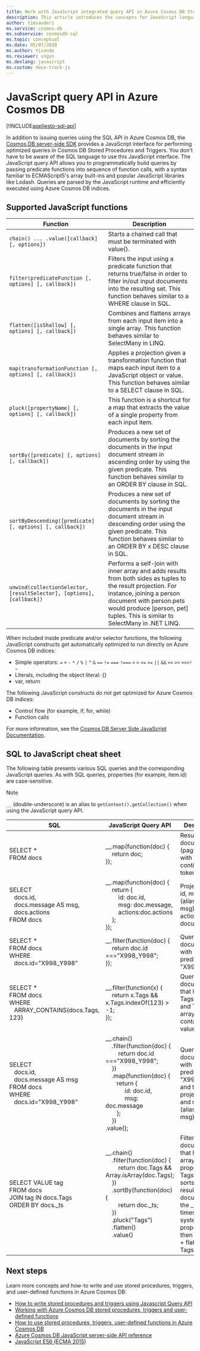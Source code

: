 ```yaml
---
title: Work with JavaScript integrated query API in Azure Cosmos DB Stored Procedures and Triggers
description: This article introduces the concepts for JavaScript language-integrated query API to create stored procedures and triggers in Azure Cosmos DB.
author: timsander1
ms.service: cosmos-db
ms.subservice: cosmosdb-sql
ms.topic: conceptual
ms.date: 05/07/2020
ms.author: tisande
ms.reviewer: sngun
ms.devlang: javascript
ms.custom: devx-track-js
---
```


# JavaScript query API in Azure Cosmos DB
[!INCLUDE[appliesto-sql-api](../includes/appliesto-sql-api.md)]

In addition to issuing queries using the SQL API in Azure Cosmos DB, the [Cosmos DB server-side SDK](https://github.com/Azure/azure-cosmosdb-js-server/) provides a JavaScript interface for performing optimized queries in Cosmos DB Stored Procedures and Triggers. You don't have to be aware of the SQL language to use this JavaScript interface. The JavaScript query API allows you to programmatically build queries by passing predicate functions into sequence of function calls, with a syntax familiar to ECMAScript5's array built-ins and popular JavaScript libraries like Lodash. Queries are parsed by the JavaScript runtime and efficiently executed using Azure Cosmos DB indices.

## Supported JavaScript functions

| **Function** | **Description** |
|---------|---------|
|`chain() ... .value([callback] [, options])`|Starts a chained call that must be terminated with value().|
|`filter(predicateFunction [, options] [, callback])`|Filters the input using a predicate function that returns true/false in order to filter in/out input documents into the resulting set. This function behaves similar to a WHERE clause in SQL.|
|`flatten([isShallow] [, options] [, callback])`|Combines and flattens arrays from each input item into a single array. This function behaves similar to SelectMany in LINQ.|
|`map(transformationFunction [, options] [, callback])`|Applies a projection given a transformation function that maps each input item to a JavaScript object or value. This function behaves similar to a SELECT clause in SQL.|
|`pluck([propertyName] [, options] [, callback])`|This function is a shortcut for a map that extracts the value of a single property from each input item.|
|`sortBy([predicate] [, options] [, callback])`|Produces a new set of documents by sorting the documents in the input document stream in ascending order by using the given predicate. This function behaves similar to an ORDER BY clause in SQL.|
|`sortByDescending([predicate] [, options] [, callback])`|Produces a new set of documents by sorting the documents in the input document stream in descending order using the given predicate. This function behaves similar to an ORDER BY x DESC clause in SQL.|
|`unwind(collectionSelector, [resultSelector], [options], [callback])`|Performs a self-join with inner array and adds results from both sides as tuples to the result projection. For instance, joining a person document with person.pets would produce [person, pet] tuples. This is similar to SelectMany in .NET LINQ.|

When included inside predicate and/or selector functions, the following JavaScript constructs get automatically optimized to run directly on Azure Cosmos DB indices:

- Simple operators: `=` `+` `-` `*` `/` `%` `|` `^` `&` `==` `!=` `===` `!===` `<` `>` `<=` `>=` `||` `&&` `<<` `>>` `>>>!` `~`
- Literals, including the object literal: {}
- var, return

The following JavaScript constructs do not get optimized for Azure Cosmos DB indices:

- Control flow (for example, if, for, while)
- Function calls

For more information, see the [Cosmos DB Server Side JavaScript Documentation](https://github.com/Azure/azure-cosmosdb-js-server/).

## SQL to JavaScript cheat sheet

The following table presents various SQL queries and the corresponding JavaScript queries. As with SQL queries, properties (for example, item.id) are case-sensitive.

> [!NOTE]
> `__` (double-underscore) is an alias to `getContext().getCollection()` when using the JavaScript query API.

|**SQL**|**JavaScript Query API**|**Description**|
|---|---|---|
|SELECT *<br>FROM docs| __.map(function(doc) { <br>&nbsp;&nbsp;&nbsp;&nbsp;return doc;<br>});|Results in all documents (paginated with continuation token) as is.|
|SELECT <br>&nbsp;&nbsp;&nbsp;docs.id,<br>&nbsp;&nbsp;&nbsp;docs.message AS msg,<br>&nbsp;&nbsp;&nbsp;docs.actions <br>FROM docs|__.map(function(doc) {<br>&nbsp;&nbsp;&nbsp;&nbsp;return {<br>&nbsp;&nbsp;&nbsp;&nbsp;&nbsp;&nbsp;&nbsp;&nbsp;id: doc.id,<br>&nbsp;&nbsp;&nbsp;&nbsp;&nbsp;&nbsp;&nbsp;&nbsp;msg: doc.message,<br>&nbsp;&nbsp;&nbsp;&nbsp;&nbsp;&nbsp;&nbsp;&nbsp;actions:doc.actions<br>&nbsp;&nbsp;&nbsp;&nbsp;};<br>});|Projects the id, message (aliased to msg), and action from all documents.|
|SELECT *<br>FROM docs<br>WHERE<br>&nbsp;&nbsp;&nbsp;docs.id="X998_Y998"|__.filter(function(doc) {<br>&nbsp;&nbsp;&nbsp;&nbsp;return doc.id ==="X998_Y998";<br>});|Queries for documents with the predicate: id = "X998_Y998".|
|SELECT *<br>FROM docs<br>WHERE<br>&nbsp;&nbsp;&nbsp;ARRAY_CONTAINS(docs.Tags, 123)|__.filter(function(x) {<br>&nbsp;&nbsp;&nbsp;&nbsp;return x.Tags && x.Tags.indexOf(123) > -1;<br>});|Queries for documents that have a Tags property and Tags is an array containing the value 123.|
|SELECT<br>&nbsp;&nbsp;&nbsp;docs.id,<br>&nbsp;&nbsp;&nbsp;docs.message AS msg<br>FROM docs<br>WHERE<br>&nbsp;&nbsp;&nbsp;docs.id="X998_Y998"|__.chain()<br>&nbsp;&nbsp;&nbsp;&nbsp;.filter(function(doc) {<br>&nbsp;&nbsp;&nbsp;&nbsp;&nbsp;&nbsp;&nbsp;&nbsp;return doc.id ==="X998_Y998";<br>&nbsp;&nbsp;&nbsp;&nbsp;})<br>&nbsp;&nbsp;&nbsp;&nbsp;.map(function(doc) {<br>&nbsp;&nbsp;&nbsp;&nbsp;&nbsp;&nbsp;&nbsp;return {<br>&nbsp;&nbsp;&nbsp;&nbsp;&nbsp;&nbsp;&nbsp;&nbsp;&nbsp;&nbsp;&nbsp;&nbsp;id: doc.id,<br>&nbsp;&nbsp;&nbsp;&nbsp;&nbsp;&nbsp;&nbsp;&nbsp;&nbsp;&nbsp;&nbsp;&nbsp;msg: doc.message<br>&nbsp;&nbsp;&nbsp;&nbsp;&nbsp;&nbsp;&nbsp;};<br>&nbsp;&nbsp;&nbsp;&nbsp;})<br>.value();|Queries for documents with a predicate, id = "X998_Y998", and then projects the id and message (aliased to msg).|
|SELECT VALUE tag<br>FROM docs<br>JOIN tag IN docs.Tags<br>ORDER BY docs._ts|__.chain()<br>&nbsp;&nbsp;&nbsp;&nbsp;.filter(function(doc) {<br>&nbsp;&nbsp;&nbsp;&nbsp;&nbsp;&nbsp;&nbsp;&nbsp;return doc.Tags && Array.isArray(doc.Tags);<br>&nbsp;&nbsp;&nbsp;&nbsp;})<br>&nbsp;&nbsp;&nbsp;&nbsp;.sortBy(function(doc) {<br>&nbsp;&nbsp;&nbsp;&nbsp;&nbsp;&nbsp;&nbsp;&nbsp;return doc._ts;<br>&nbsp;&nbsp;&nbsp;&nbsp;})<br>&nbsp;&nbsp;&nbsp;&nbsp;.pluck("Tags")<br>&nbsp;&nbsp;&nbsp;&nbsp;.flatten()<br>&nbsp;&nbsp;&nbsp;&nbsp;.value()|Filters for documents that have an array property, Tags, and sorts the resulting documents by the _ts timestamp system property, and then projects + flattens the Tags array.|

## Next steps

Learn more concepts and how-to write and use stored procedures, triggers, and user-defined functions in Azure Cosmos DB:

- [How to write stored procedures and triggers using Javascript Query API](how-to-write-javascript-query-api.md)
- [Working with Azure Cosmos DB stored procedures, triggers and user-defined functions](stored-procedures-triggers-udfs.md)
- [How to use stored procedures, triggers, user-defined functions in Azure Cosmos DB](how-to-use-stored-procedures-triggers-udfs.md)
- [Azure Cosmos DB JavaScript server-side API reference](https://azure.github.io/azure-cosmosdb-js-server)
- [JavaScript ES6 (ECMA 2015)](https://www.ecma-international.org/ecma-262/6.0/)
